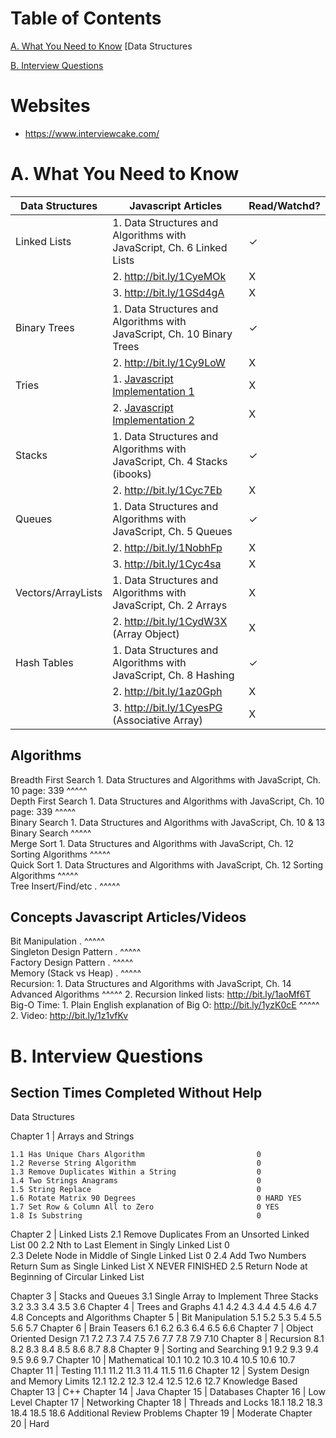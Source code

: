 Table of Contents
=================
[A. What You Need to Know](#a-what-you-need-to-know)
  [Data Structures

[B. Interview Questions](#b-interview-questions)


# Websites
- https://www.interviewcake.com/



A. What You Need to Know
========================

| Data Structures |    Javascript Articles                                                        |    Read/Watchd?|
| --------------- | ----------------------------------------------------------------------------- | ------- |
|  Linked Lists   |     1. Data Structures and Algorithms with JavaScript, Ch. 6 Linked Lists     |        ✓|
|                 |     2. http://bit.ly/1CyeMOk                                                  |        X|
|                 |     3. http://bit.ly/1GSd4gA                                                  |        X|
|  Binary Trees   |     1. Data Structures and Algorithms with JavaScript, Ch. 10 Binary Trees    |        ✓|
|                 |     2. http://bit.ly/1Cy9LoW                                                  |        X|
| Tries           |     1. [Javascript Implementation 1](http://bit.ly/1NodIb5)                   |        X|
|                 |     2. [Javascript Implementation 2](http://bit.ly/1J9hLS7)                   |        X|
| Stacks          |     1. Data Structures and Algorithms with JavaScript, Ch. 4 Stacks (ibooks)  |        ✓|
|                 |     2. http://bit.ly/1Cyc7Eb                                                  |        X|
| Queues          |     1. Data Structures and Algorithms with JavaScript, Ch. 5 Queues           |        ✓|
|                 |     2. http://bit.ly/1NobhFp                                                  |        X|
|                 |     3. http://bit.ly/1Cyc4sa                                                  |        X|
|Vectors/ArrayLists|    1. Data Structures and Algorithms with JavaScript, Ch. 2 Arrays           |        X|
|                 |     2. http://bit.ly/1CydW3X (Array Object)                                   |        X|
| Hash Tables     |     1. Data Structures and Algorithms with JavaScript, Ch. 8 Hashing          |        ✓|
|                 |     2. http://bit.ly/1az0Gph                                                  |        X|
|                 |     3. http://bit.ly/1CyesPG (Associative Array)                              |        X|


Algorithms           
----------------------------------------------------------------------------------------------------------------
Breadth First Search       1. Data Structures and Algorithms with JavaScript, Ch. 10 page: 339
^^^^^   
Depth First Search         1. Data Structures and Algorithms with JavaScript, Ch. 10 page: 339
^^^^^   
Binary Search              1. Data Structures and Algorithms with JavaScript, Ch. 10 & 13 Binary Search
^^^^^   
Merge Sort                 1. Data Structures and Algorithms with JavaScript, Ch. 12 Sorting Algorithms
^^^^^   
Quick Sort                 1. Data Structures and Algorithms with JavaScript, Ch. 12 Sorting Algorithms
^^^^^   
Tree Insert/Find/etc       .
^^^^^   

Concepts                    Javascript Articles/Videos
----------------------------------------------------------------------------------------------------------------
Bit Manipulation           .
^^^^^   
Singleton Design Pattern   .
^^^^^   
Factory Design Pattern     .
^^^^^   
Memory (Stack vs Heap)     .
^^^^^   
Recursion:                 1. Data Structures and Algorithms with JavaScript, Ch. 14 Advanced Algorithms
^^^^^                      2. Recursion linked lists: http://bit.ly/1aoMf6T
Big-O Time:                1. Plain English explanation of Big O: http://bit.ly/1yzK0cE
^^^^^                      2. Video: http://bit.ly/1z1vfKv




# B. Interview Questions
Section                                                        Times Completed Without Help
----------------------------------------------------------------------------------------------------------------
Data Structures

  Chapter 1 | Arrays and Strings
  
    1.1 Has Unique Chars Algorithm                         0
    1.2 Reverse String Algorithm                           0
    1.3 Remove Duplicates Within a String                  0
    1.4 Two Strings Anagrams                               0
    1.5 String Replace                                     0
    1.6 Rotate Matrix 90 Degrees                           0 HARD YES
    1.7 Set Row & Column All to Zero                       0 YES
    1.8 Is Substring                                       0
    
  Chapter 2 | Linked Lists
    2.1 Remove Duplicates From an Unsorted Linked List     00
    2.2 Nth to Last Element in Singly Linked List          0   
    2.3 Delete Node in Middle of Single Linked List        0
    2.4 Add Two Numbers Return Sum as Single Linked List   X NEVER FINISHED
    2.5 Return Node at Beginning of Circular Linked List   
    
  Chapter 3 | Stacks and Queues
    3.1 Single Array to Implement Three Stacks
    3.2 
    3.3 
    3.4 
    3.5 
    3.6 
  Chapter 4 | Trees and Graphs
    4.1 
    4.2 
    4.3 
    4.4 
    4.5 
    4.6 
    4.7 
    4.8 
Concepts and Algorithms
  Chapter 5 | Bit Manipulation
    5.1 
    5.2 
    5.3 
    5.4 
    5.5 
    5.6 
    5.7 
  Chapter 6 | Brain Teasers
    6.1 
    6.2 
    6.3 
    6.4 
    6.5 
    6.6 
  Chapter 7 | Object Oriented Design
    7.1 
    7.2 
    7.3 
    7.4 
    7.5 
    7.6 
    7.7 
    7.8 
    7.9 
    7.10 
  Chapter 8 | Recursion
    8.1 
    8.2 
    8.3 
    8.4 
    8.5 
    8.6 
    8.7 
    8.8 
  Chapter 9 | Sorting and Searching
    9.1 
    9.2 
    9.3 
    9.4 
    9.5 
    9.6 
    9.7 
  Chapter 10 | Mathematical
    10.1 
    10.2 
    10.3 
    10.4 
    10.5 
    10.6 
    10.7 
  Chapter 11 | Testing
    11.1 
    11.2 
    11.3 
    11.4 
    11.5 
    11.6 
  Chapter 12 | System Design and Memory Limits
    12.1 
    12.2 
    12.3 
    12.4 
    12.5 
    12.6 
    12.7 
Knowledge Based
  Chapter 13 | C++
  Chapter 14 | Java
  Chapter 15 | Databases
  Chapter 16 | Low Level
  Chapter 17 | Networking
  Chapter 18 | Threads and Locks
    18.1 
    18.2 
    18.3 
    18.4 
    18.5 
    18.6 
Additional Review Problems
  Chapter 19 | Moderate
  Chapter 20 | Hard





